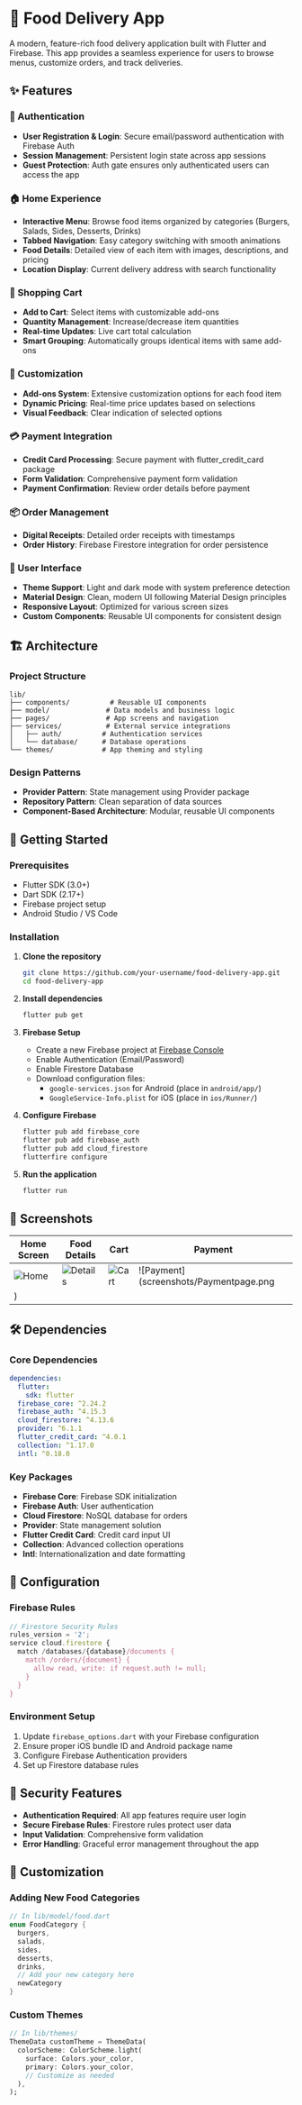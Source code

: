# 🍔 Food Delivery App

A modern, feature-rich food delivery application built with Flutter and Firebase. This app provides a seamless experience for users to browse menus, customize orders, and track deliveries.

## ✨ Features

### 🔐 Authentication
- **User Registration & Login**: Secure email/password authentication with Firebase Auth
- **Session Management**: Persistent login state across app sessions
- **Guest Protection**: Auth gate ensures only authenticated users can access the app

### 🏠 Home Experience
- **Interactive Menu**: Browse food items organized by categories (Burgers, Salads, Sides, Desserts, Drinks)
- **Tabbed Navigation**: Easy category switching with smooth animations
- **Food Details**: Detailed view of each item with images, descriptions, and pricing
- **Location Display**: Current delivery address with search functionality

### 🛒 Shopping Cart
- **Add to Cart**: Select items with customizable add-ons
- **Quantity Management**: Increase/decrease item quantities
- **Real-time Updates**: Live cart total calculation
- **Smart Grouping**: Automatically groups identical items with same add-ons

### 🧩 Customization
- **Add-ons System**: Extensive customization options for each food item
- **Dynamic Pricing**: Real-time price updates based on selections
- **Visual Feedback**: Clear indication of selected options

### 💳 Payment Integration
- **Credit Card Processing**: Secure payment with flutter_credit_card package
- **Form Validation**: Comprehensive payment form validation
- **Payment Confirmation**: Review order details before payment

### 📦 Order Management
- **Digital Receipts**: Detailed order receipts with timestamps
- **Order History**: Firebase Firestore integration for order persistence

### 🎨 User Interface
- **Theme Support**: Light and dark mode with system preference detection
- **Material Design**: Clean, modern UI following Material Design principles
- **Responsive Layout**: Optimized for various screen sizes
- **Custom Components**: Reusable UI components for consistent design

## 🏗️ Architecture

### Project Structure
```
lib/
├── components/          # Reusable UI components
├── model/              # Data models and business logic
├── pages/              # App screens and navigation
├── services/           # External service integrations
│   ├── auth/          # Authentication services
│   └── database/      # Database operations
└── themes/            # App theming and styling
```

### Design Patterns
- **Provider Pattern**: State management using Provider package
- **Repository Pattern**: Clean separation of data sources
- **Component-Based Architecture**: Modular, reusable UI components

## 🚀 Getting Started

### Prerequisites
- Flutter SDK (3.0+)
- Dart SDK (2.17+)
- Firebase project setup
- Android Studio / VS Code

### Installation

1. **Clone the repository**
   ```bash
   git clone https://github.com/your-username/food-delivery-app.git
   cd food-delivery-app
   ```

2. **Install dependencies**
   ```bash
   flutter pub get
   ```

3. **Firebase Setup**
   - Create a new Firebase project at [Firebase Console](https://console.firebase.google.com)
   - Enable Authentication (Email/Password)
   - Enable Firestore Database
   - Download configuration files:
     - `google-services.json` for Android (place in `android/app/`)
     - `GoogleService-Info.plist` for iOS (place in `ios/Runner/`)

4. **Configure Firebase**
   ```bash
   flutter pub add firebase_core
   flutter pub add firebase_auth
   flutter pub add cloud_firestore
   flutterfire configure
   ```

5. **Run the application**
   ```bash
   flutter run
   ```

## 📱 Screenshots

| Home Screen | Food Details | Cart | Payment |
|------------|-------------|------|---------|
| ![Home](screenshots/Homepage.png) | ![Details](screenshots/Orderpage.png) | ![Cart](screenshots/Catpage.png) | ![Payment](screenshots/Paymentpage.png
) |

## 🛠️ Dependencies

### Core Dependencies
```yaml
dependencies:
  flutter:
    sdk: flutter
  firebase_core: ^2.24.2
  firebase_auth: ^4.15.3
  cloud_firestore: ^4.13.6
  provider: ^6.1.1
  flutter_credit_card: ^4.0.1
  collection: ^1.17.0
  intl: ^0.18.0
```

### Key Packages
- **Firebase Core**: Firebase SDK initialization
- **Firebase Auth**: User authentication
- **Cloud Firestore**: NoSQL database for orders
- **Provider**: State management solution
- **Flutter Credit Card**: Credit card input UI
- **Collection**: Advanced collection operations
- **Intl**: Internationalization and date formatting

## 🔧 Configuration

### Firebase Rules
```javascript
// Firestore Security Rules
rules_version = '2';
service cloud.firestore {
  match /databases/{database}/documents {
    match /orders/{document} {
      allow read, write: if request.auth != null;
    }
  }
}
```

### Environment Setup
1. Update `firebase_options.dart` with your Firebase configuration
2. Ensure proper iOS bundle ID and Android package name
3. Configure Firebase Authentication providers
4. Set up Firestore database rules


## 🔐 Security Features

- **Authentication Required**: All app features require user login
- **Secure Firebase Rules**: Firestore rules protect user data
- **Input Validation**: Comprehensive form validation
- **Error Handling**: Graceful error management throughout the app

## 🎨 Customization

### Adding New Food Categories
```dart
// In lib/model/food.dart
enum FoodCategory { 
  burgers, 
  salads, 
  sides, 
  desserts, 
  drinks,
  // Add your new category here
  newCategory
}
```

### Custom Themes
```dart
// In lib/themes/
ThemeData customTheme = ThemeData(
  colorScheme: ColorScheme.light(
    surface: Colors.your_color,
    primary: Colors.your_color,
    // Customize as needed
  ),
);
```

